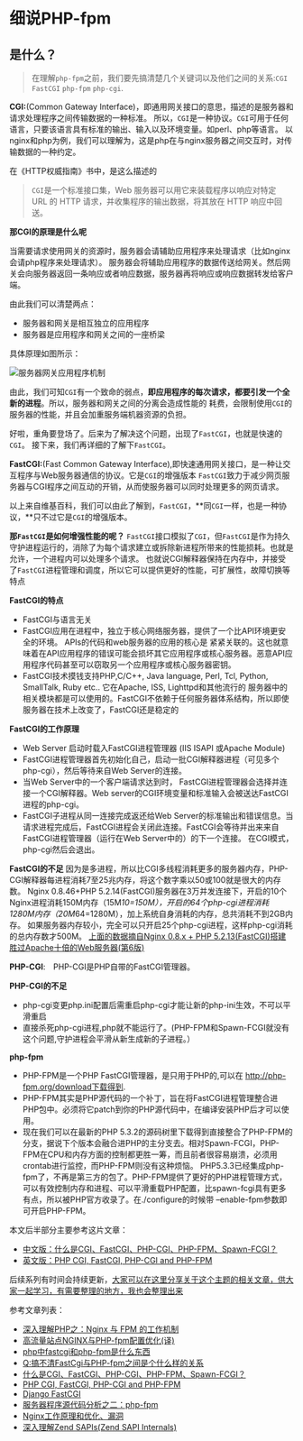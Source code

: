 # 细说PHP-fpm

## 是什么？
> 在理解`php-fpm`之前，我们要先搞清楚几个关键词以及他们之间的关系:`CGI` `FastCGI` `php-fpm` `php-cgi`.

**CGI:**(Common Gateway Interface)，即通用网关接口的意思，描述的是服务器和请求处理程序之间传输数据的一种标准。
所以，`CGI`是一种协议。`CGI`可用于任何语言，只要该语言具有标准的输出、输入以及环境变量。如perl、php等语言。
以nginx和php为例，我们可以理解为，这是php在与nginx服务器之间交互时，对传输数据的一种约定。

在《HTTP权威指南》书中，是这么描述的
> `CGI`是一个标准接口集，Web 服务器可以用它来装载程序以响应对特定
  URL 的 HTTP 请求，并收集程序的输出数据，将其放在 HTTP 响应中回送。
  
**那CGI的原理是什么呢**

当需要请求使用网关的资源时，服务器会请辅助应用程序来处理请求（比如nginx会请php程序来处理请求）。
服务器会将辅助应用程序的数据传送给网关。然后网关会向服务器返回一条响应或者响应数据，服务器再将响应或响应数据转发给客户端。

由此我们可以清楚两点：

+ 服务器和网关是相互独立的应用程序
+ 服务器是应用程序和网关之间的一座桥梁

具体原理如图所示：

![服务器网关应用程序机制](https://sfault-image.b0.upaiyun.com/243/072/2430725953-57b6b809dee6e_articlex)

由此，我们可知`CGI`有一个致命的弱点，**即应用程序的每次请求，都要引发一个全新的进程**。所以，服务器和网关之间的分离会造成性能的
耗费，会限制使用`CGI`的服务器的性能，并且会加重服务端机器资源的负担。

好啦，重角要登场了。后来为了解决这个问题，出现了`FastCGI`，也就是快速的`CGI`。
接下来，我们再详细的了解下`FastCGI`。

**FastCGI:**(Fast Common Gateway Interface),即快速通用网关接口，是一种让交互程序与Web服务器通信的协议。它是`CGI`的增强版本
`FastCGI`致力于减少网页服务器与CGI程序之间互动的开销，从而使服务器可以同时处理更多的网页请求。

以上来自维基百科，我们可以由此了解到，`FastCGI`，**同`CGI`一样，也是一种协议，**只不过它是`CGI`的增强版本。

**那`FastCGI`是如何增强性能的呢？**
`FastCGI`接口模拟了`CGI`，但`FastCGI`是作为持久守护进程运行的，消除了为每个请求建立或拆除新进程所带来的性能损耗。也就是允许，一个进程内可以处理多个请求。
也就说CGI解释器保持在内存中，并接受了`FastCGI`进程管理和调度，所以它可以提供更好的性能，可扩展性，故障切换等特点

**FastCGI的特点**

+ FastCGI与语言无关
+ FastCGI应用在进程中，独立于核心网络服务器，提供了一个比API环境更安全的环境。 APIs的代码和web服务器的应用的核心是
紧紧关联的。这也就意味着在API应用程序的错误可能会损坏其它应用程序或核心服务器。恶意API应用程序代码甚至可以窃取另一个应用程序或核心服务器密钥。
+ FastCGI技术摸钱支持PHP,C/C++, Java language, Perl, Tcl, Python, SmallTalk, Ruby etc.. 它在Apache, ISS, Lighttpd和其他流行的
服务器中的相关模块都是可以使用的。FastCGI不依赖于任何服务器体系结构，所以即使服务器在技术上改变了，FastCGI还是稳定的

**FastCGI的工作原理**

+ Web Server 启动时载入FastCGI进程管理器 (IIS ISAPI 或Apache Module)
+ FastCGI进程管理器首先初始化自己，启动一批CGI解释器进程（可见多个php-cgi），然后等待来自Web Server的连接。
+ 当Web Server中的一个客户端请求达到时， FastCGI进程管理器会选择并连接一个CGI解释器。Web server的CGI环境变量和标准输入会被送达FastCGI进程的php-cgi。
+ FastCGI子进程从同一连接完成返还给Web Server的标准输出和错误信息。当请求进程完成后，FastCGI进程会关闭此连接。FastCGI会等待并出来来自FastCGI进程管理器（运行在Web Server中的）的下一个连接。
在CGI模式，php-cgi然后会退出。

**FastCGI的不足**
因为是多进程，所以比CGI多线程消耗更多的服务器内存，PHP-CGI解释器每进程消耗7至25兆内存，将这个数字乘以50或100就是很大的内存数。
Nginx 0.8.46+PHP 5.2.14(FastCGI)服务器在3万并发连接下，开启的10个Nginx进程消耗150M内存（15M*10=150M），开启的64个php-cgi进程消耗1280M内存（20M*64=1280M），加上系统自身消耗的内存，总共消耗不到2GB内存。
如果服务器内存较小，完全可以只开启25个php-cgi进程，这样php-cgi消耗的总内存数才500M。
[上面的数据摘自Nginx 0.8.x + PHP 5.2.13(FastCGI)搭建胜过Apache十倍的Web服务器(第6版)](http://zyan.cc/nginx_php_v6/)

**PHP-CGI**:　PHP-CGI是PHP自带的FastCGI管理器。

**PHP-CGI的不足**

+ php-cgi变更php.ini配置后需重启php-cgi才能让新的php-ini生效，不可以平滑重启
+ 直接杀死php-cgi进程,php就不能运行了。(PHP-FPM和Spawn-FCGI就没有这个问题,守护进程会平滑从新生成新的子进程。）

**php-fpm**

+ PHP-FPM是一个PHP FastCGI管理器，是只用于PHP的,可以在 http://php-fpm.org/download下载得到.
+ PHP-FPM其实是PHP源代码的一个补丁，旨在将FastCGI进程管理整合进PHP包中。必须将它patch到你的PHP源代码中，在编译安装PHP后才可以使用。
+ 现在我们可以在最新的PHP 5.3.2的源码树里下载得到直接整合了PHP-FPM的分支，据说下个版本会融合进PHP的主分支去。相对Spawn-FCGI，PHP-FPM在CPU和内存方面的控制都更胜一筹，而且前者很容易崩溃，必须用crontab进行监控，而PHP-FPM则没有这种烦恼。
PHP5.3.3已经集成php-fpm了，不再是第三方的包了。PHP-FPM提供了更好的PHP进程管理方式，可以有效控制内存和进程、可以平滑重载PHP配置，比spawn-fcgi具有更多有点，所以被PHP官方收录了。在./configure的时候带 –enable-fpm参数即可开启PHP-FPM。

本文后半部分主要参考这片文章：

+ [中文版：什么是CGI、FastCGI、PHP-CGI、PHP-FPM、Spawn-FCGI？](http://www.mike.org.cn/articles/what-is-cgi-fastcgi-php-fpm-spawn-fcgi/)
+ [英文版：PHP CGI, FastCGI, PHP-CGI and PHP-FPM](http://www.programering.com/a/MDOwADMwATA.html)

后续系列有时间会持续更新，[大家可以在这里分享关于这个主题的相关文章，供大家一起学习，有需要整理的地方，我也会整理出来](https://github.com/YuanLianDu/YLD-with-Php/issues/3)

参考文章列表：

+ [深入理解PHP之：Nginx 与 FPM 的工作机制](https://zhuanlan.zhihu.com/p/20694204?hmsr=toutiao.io&utm_medium=toutiao.io&utm_source=toutiao.io)
+ [高流量站点NGINX与PHP-fpm配置优化(译)](http://blog.xiayf.cn/2014/05/03/optimizing-nginx-and-php-fpm-for-high-traffic-sites/)
+ [php中fastcgi和php-fpm是什么东西](https://www.zybuluo.com/phper/note/50231)
+ [Q:搞不清FastCgi与PHP-fpm之间是个什么样的关系](https://segmentfault.com/q/1010000000256516)
+ [什么是CGI、FastCGI、PHP-CGI、PHP-FPM、Spawn-FCGI？](http://www.mike.org.cn/articles/what-is-cgi-fastcgi-php-fpm-spawn-fcgi/)
+ [PHP CGI, FastCGI, PHP-CGI and PHP-FPM](http://www.programering.com/a/MDOwADMwATA.html)
+ [Django FastCGI](https://www.nginx.com/resources/wiki/start/topics/examples/djangofastcgi/)
+ [服务器程序源代码分析之二：php-fpm](http://m.lutaf.com/218.htm)
+ [ Nginx工作原理和优化、漏洞](http://blog.csdn.net/hguisu/article/details/8930668)
+ [深入理解Zend SAPIs(Zend SAPI Internals)](http://www.laruence.com/2008/08/12/180.html)
